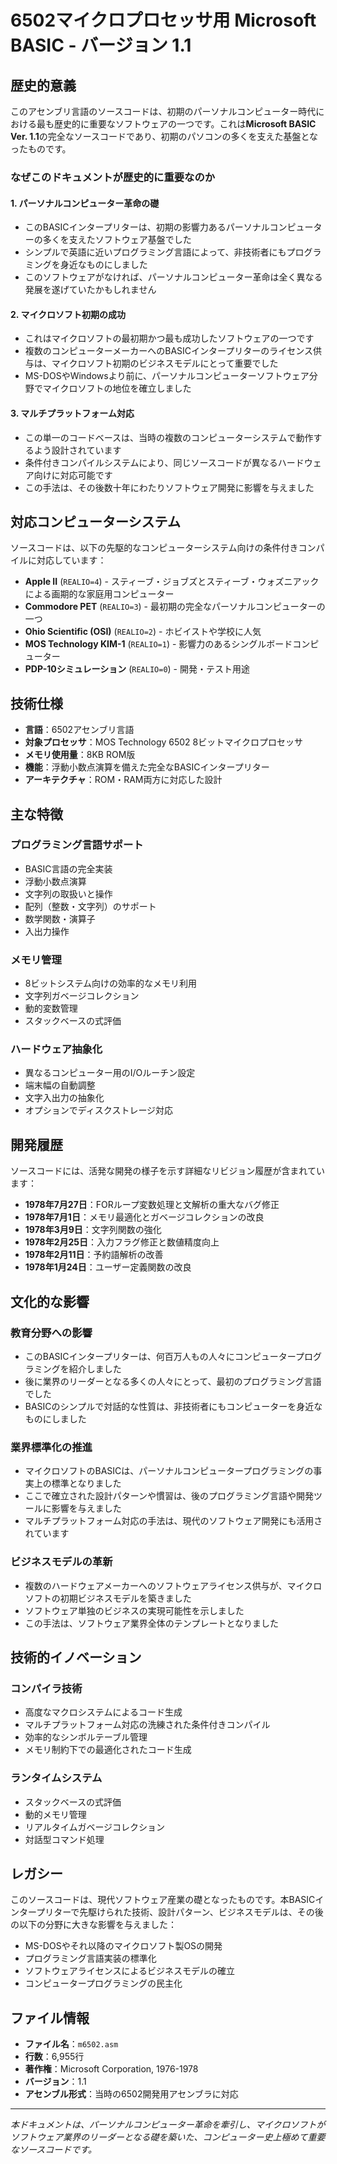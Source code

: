 # 6502マイクロプロセッサ用 Microsoft BASIC - バージョン 1.1

## 歴史的意義

このアセンブリ言語のソースコードは、初期のパーソナルコンピューター時代における最も歴史的に重要なソフトウェアの一つです。これは**Microsoft BASIC Ver. 1.1**の完全なソースコードであり、初期のパソコンの多くを支えた基盤となったものです。

### なぜこのドキュメントが歴史的に重要なのか

#### 1. パーソナルコンピューター革命の礎

- このBASICインタープリターは、初期の影響力あるパーソナルコンピューターの多くを支えたソフトウェア基盤でした
- シンプルで英語に近いプログラミング言語によって、非技術者にもプログラミングを身近なものにしました
- このソフトウェアがなければ、パーソナルコンピューター革命は全く異なる発展を遂げていたかもしれません

#### 2. マイクロソフト初期の成功

- これはマイクロソフトの最初期かつ最も成功したソフトウェアの一つです
- 複数のコンピューターメーカーへのBASICインタープリターのライセンス供与は、マイクロソフト初期のビジネスモデルにとって重要でした
- MS-DOSやWindowsより前に、パーソナルコンピューターソフトウェア分野でマイクロソフトの地位を確立しました

#### 3. マルチプラットフォーム対応

- この単一のコードベースは、当時の複数のコンピューターシステムで動作するよう設計されています
- 条件付きコンパイルシステムにより、同じソースコードが異なるハードウェア向けに対応可能です
- この手法は、その後数十年にわたりソフトウェア開発に影響を与えました

## 対応コンピューターシステム

ソースコードは、以下の先駆的なコンピューターシステム向けの条件付きコンパイルに対応しています：

- **Apple II** (`REALIO=4`) - スティーブ・ジョブズとスティーブ・ウォズニアックによる画期的な家庭用コンピューター
- **Commodore PET** (`REALIO=3`) - 最初期の完全なパーソナルコンピューターの一つ
- **Ohio Scientific (OSI)** (`REALIO=2`) - ホビイストや学校に人気
- **MOS Technology KIM-1** (`REALIO=1`) - 影響力のあるシングルボードコンピューター
- **PDP-10シミュレーション** (`REALIO=0`) - 開発・テスト用途

## 技術仕様

- **言語**：6502アセンブリ言語
- **対象プロセッサ**：MOS Technology 6502 8ビットマイクロプロセッサ
- **メモリ使用量**：8KB ROM版
- **機能**：浮動小数点演算を備えた完全なBASICインタープリター
- **アーキテクチャ**：ROM・RAM両方に対応した設計

## 主な特徴

### プログラミング言語サポート

- BASIC言語の完全実装
- 浮動小数点演算
- 文字列の取扱いと操作
- 配列（整数・文字列）のサポート
- 数学関数・演算子
- 入出力操作

### メモリ管理

- 8ビットシステム向けの効率的なメモリ利用
- 文字列ガベージコレクション
- 動的変数管理
- スタックベースの式評価

### ハードウェア抽象化

- 異なるコンピューター用のI/Oルーチン設定
- 端末幅の自動調整
- 文字入出力の抽象化
- オプションでディスクストレージ対応

## 開発履歴

ソースコードには、活発な開発の様子を示す詳細なリビジョン履歴が含まれています：

- **1978年7月27日**：FORループ変数処理と文解析の重大なバグ修正
- **1978年7月1日**：メモリ最適化とガベージコレクションの改良
- **1978年3月9日**：文字列関数の強化
- **1978年2月25日**：入力フラグ修正と数値精度向上
- **1978年2月11日**：予約語解析の改善
- **1978年1月24日**：ユーザー定義関数の改良

## 文化的な影響

### 教育分野への影響

- このBASICインタープリターは、何百万人もの人々にコンピュータープログラミングを紹介しました
- 後に業界のリーダーとなる多くの人々にとって、最初のプログラミング言語でした
- BASICのシンプルで対話的な性質は、非技術者にもコンピューターを身近なものにしました

### 業界標準化の推進

- マイクロソフトのBASICは、パーソナルコンピュータープログラミングの事実上の標準となりました
- ここで確立された設計パターンや慣習は、後のプログラミング言語や開発ツールに影響を与えました
- マルチプラットフォーム対応の手法は、現代のソフトウェア開発にも活用されています

### ビジネスモデルの革新

- 複数のハードウェアメーカーへのソフトウェアライセンス供与が、マイクロソフトの初期ビジネスモデルを築きました
- ソフトウェア単独のビジネスの実現可能性を示しました
- この手法は、ソフトウェア業界全体のテンプレートとなりました

## 技術的イノベーション

### コンパイラ技術

- 高度なマクロシステムによるコード生成
- マルチプラットフォーム対応の洗練された条件付きコンパイル
- 効率的なシンボルテーブル管理
- メモリ制約下での最適化されたコード生成

### ランタイムシステム

- スタックベースの式評価
- 動的メモリ管理
- リアルタイムガベージコレクション
- 対話型コマンド処理

## レガシー

このソースコードは、現代ソフトウェア産業の礎となったものです。本BASICインタープリターで先駆けられた技術、設計パターン、ビジネスモデルは、その後の以下の分野に大きな影響を与えました：

- MS-DOSやそれ以降のマイクロソフト製OSの開発
- プログラミング言語実装の標準化
- ソフトウェアライセンスによるビジネスモデルの確立
- コンピュータープログラミングの民主化

## ファイル情報

- **ファイル名**：`m6502.asm`
- **行数**：6,955行
- **著作権**：Microsoft Corporation, 1976-1978
- **バージョン**：1.1
- **アセンブル形式**：当時の6502開発用アセンブラに対応

---

*本ドキュメントは、パーソナルコンピューター革命を牽引し、マイクロソフトがソフトウェア業界のリーダーとなる礎を築いた、コンピューター史上極めて重要なソースコードです。*